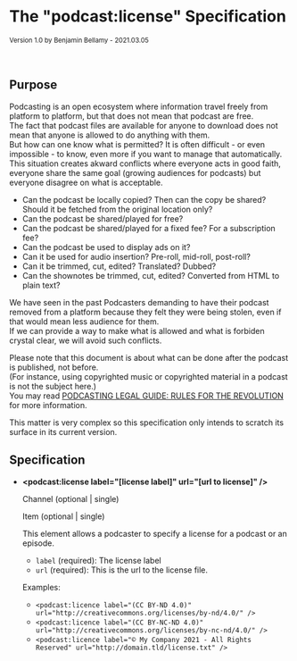 # The "podcast:license" Specification

<small>Version 1.0 by Benjamin Bellamy - 2021.03.05</small>

<br>

## Purpose

Podcasting is an open ecosystem where information travel freely from platform to platform, but that does not mean that podcast are free.  
The fact that podcast files are available for anyone to download does not mean that anyone is allowed to do anything with them.  
But how can one know what is permitted? It is often difficult - or even impossible - to know, even more if you want to manage that automatically.  
This situation creates akward conflicts where everyone acts in good faith, everyone share the same goal (growing audiences for podcasts) but everyone disagree on what is acceptable.

- Can the podcast be locally copied? Then can the copy be shared? Should it be fetched from the original location only?
- Can the podcast be shared/played for free?
- Can the podcast be shared/played for a fixed fee? For a subscription fee?
- Can the podcast be used to display ads on it?
- Can it be used for audio insertion? Pre-roll, mid-roll, post-roll?
- Can it be trimmed, cut, edited? Translated? Dubbed?
- Can the shownotes be trimmed, cut, edited? Converted from HTML to plain text?

We have seen in the past Podcasters demanding to have their podcast removed from a platform because they felt they were being stolen, even if that would mean less audience for them.  
If we can provide a way to make what is allowed and what is forbiden crystal clear, we will avoid such conflicts.

Please note that this document is about what can be done after the podcast is published, not before.  
(For instance, using copyrighted music or copyrighted material in a podcast is not the subject here.)  
You may read [PODCASTING LEGAL GUIDE: RULES FOR THE REVOLUTION](https://wiki.creativecommons.org/wiki/Podcasting_Legal_Guide) for more information.

This matter is very complex so this specification only intends to scratch its surface in its current version.

## Specification

- **\<podcast:license label="[license label]" url="[url to license]" />**

    Channel (optional | single)

    Item (optional | single)

   This element allows a podcaster to specify a license for a podcast or an episode.

   - `label` (required): The license label
   - `url` (required): This is the url to the license file.

   Examples:
   - `<podcast:licence label="(CC BY-ND 4.0)" url="http://creativecommons.org/licenses/by-nd/4.0/" />`
   - `<podcast:licence label="(CC BY-NC-ND 4.0)" url="http://creativecommons.org/licenses/by-nc-nd/4.0/" />`
   - `<podcast:licence label="© My Company 2021 - All Rights Reserved" url="http://domain.tld/license.txt" />`
 
   
   
   
   
